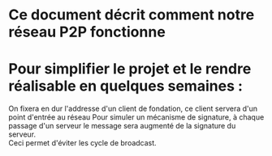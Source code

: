 # Ce document décrit comment notre réseau P2P fonctionne

# Pour simplifier le projet et le rendre réalisable en quelques semaines :

On fixera en dur l'addresse d'un client de fondation, ce client servera d'un point d'entrée au réseau
Pour simuler un mécanisme de signature, à chaque passage d'un serveur le message sera augmenté de la signature du serveur.<br/>
Ceci permet d'éviter les cycle de broadcast.
